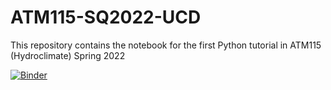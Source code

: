 # ATM115-SQ2022-UCD
This repository contains the notebook for the first Python tutorial in ATM115 (Hydroclimate) Spring 2022

[![Binder](https://mybinder.org/badge_logo.svg)](https://mybinder.org/v2/gh/lsterzinger/ATM115-SQ2022-UCD/HEAD)
